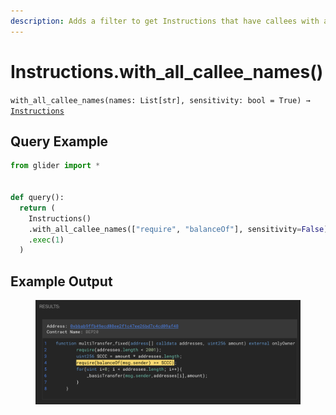 ```yaml
---
description: Adds a filter to get Instructions that have callees with all the given names.
---
```


# Instructions.with\_all\_callee\_names()

`with_all_callee_names(names: List[str], sensitivity: bool = True) →` [`Instructions`](./)

## Query Example

```python
from glider import *


def query():
  return (
    Instructions()
    .with_all_callee_names(["require", "balanceOf"], sensitivity=False)
    .exec(1)
  )
```

## Example Output

<figure><img src="../../.gitbook/assets/image (265).png" alt=""><figcaption></figcaption></figure>
